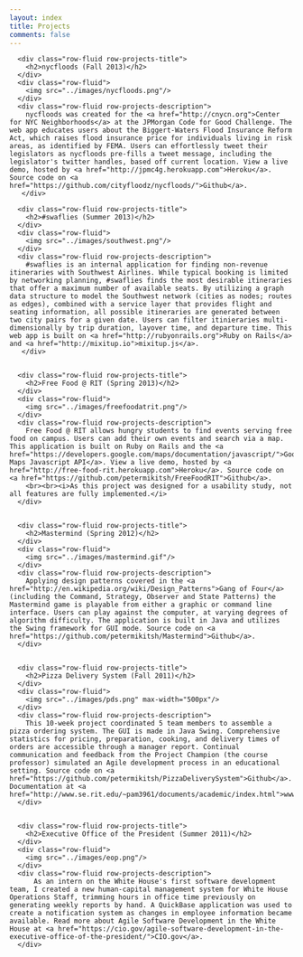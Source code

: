 ```yaml
---
layout: index
title: Projects
comments: false
---
```


<div class="row-fluid">
	<div class="span12 projects">
	  <!--Content-->
	  <div class="page-title">
	    <!--<h1>Projects</h1>-->
	  </div>

	  <div class="row-fluid row-projects-title">
	    <h2>nycfloods (Fall 2013)</h2>
	  </div>
	  <div class="row-fluid">
	    <img src="../images/nycfloods.png"/>
	  </div>
	  <div class="row-fluid row-projects-description">
	    nycfloods was created for the <a href="http://cnycn.org">Center for NYC Neighborhoods</a> at the JPMorgan Code for Good Challenge. The web app educates users about the Biggert-Waters Flood Insurance Reform Act, which raises flood insurance price for individuals living in risk areas, as identified by FEMA. Users can effortlessly tweet their legislators as nycfloods pre-fills a tweet message, including the legislator's twitter handles, based off current location. View a live demo, hosted by <a href="http://jpmc4g.herokuapp.com">Heroku</a>. Source code on <a href="https://github.com/cityfloodz/nycfloods/">Github</a>. 
	   </div>

	  <div class="row-fluid row-projects-title">
	    <h2>#swaflies (Summer 2013)</h2>
	  </div>
	  <div class="row-fluid">
	    <img src="../images/southwest.png"/>
	  </div>
	  <div class="row-fluid row-projects-description">
	    #swaflies is an internal application for finding non-revenue itineraries with Southwest Airlines. While typical booking is limited by networking planning, #swaflies finds the most desirable itineraries that offer a maximum number of available seats. By utilizing a graph data structure to model the Southwest network (cities as nodes; routes as edges), combined with a service layer that provides flight and seating information, all possible itineraries are generated between two city pairs for a given date. Users can filter itinieraries multi-dimensionally by trip duration, layover time, and departure time. This web app is built on <a href="http://rubyonrails.org">Ruby on Rails</a> and <a href="http://mixitup.io">mixitup.js</a>.
	   </div>
	  

	  <div class="row-fluid row-projects-title">
	    <h2>Free Food @ RIT (Spring 2013)</h2>
	  </div>
	  <div class="row-fluid">
	    <img src="../images/freefoodatrit.png"/>
	  </div>
	  <div class="row-fluid row-projects-description">
	    Free Food @ RIT allows hungry students to find events serving free food on campus. Users can add their own events and search via a map. This application is built on Ruby on Rails and the <a href="https://developers.google.com/maps/documentation/javascript/">Google Maps Javascript API</a>. View a live demo, hosted by <a href="http://free-food-rit.herokuapp.com">Heroku</a>. Source code on <a href="https://github.com/petermikitsh/FreeFoodRIT">Github</a>.
		<br><br><i>As this project was designed for a usability study, not all features are fully implemented.</i>
	  </div>


	  <div class="row-fluid row-projects-title">
	    <h2>Mastermind (Spring 2012)</h2>
	  </div>
	  <div class="row-fluid">
	    <img src="../images/mastermind.gif"/>
	  </div>
	  <div class="row-fluid row-projects-description">
	    Applying design patterns covered in the <a href="http://en.wikipedia.org/wiki/Design_Patterns">Gang of Four</a> (including the Command, Strategy, Observer and State Patterns) the Mastermind game is playable from either a graphic or command line interface. Users can play against the computer, at varying degrees of algorithm difficulty. The application is built in Java and utilizes the Swing framework for GUI mode. Source code on <a href="https://github.com/petermikitsh/Mastermind">Github</a>.
	  </div>


	  <div class="row-fluid row-projects-title">
	    <h2>Pizza Delivery System (Fall 2011)</h2>
	  </div>
      <div class="row-fluid">
        <img src="../images/pds.png" max-width="500px"/>
      </div>
	  <div class="row-fluid row-projects-description">
	    This 10-week project coordinated 5 team members to assemble a pizza ordering system. The GUI is made in Java Swing. Comprehensive statistics for pricing, preparation, cooking, and delivery times of orders are accessible through a manager report. Continual communication and feedback from the Project Champion (the course professor) simulated an Agile development process in an educational setting. Source code on <a href="https://github.com/petermikitsh/PizzaDeliverySystem">Github</a>. Documentation at <a href="http://www.se.rit.edu/~pam3961/documents/academic/index.html">www.se.rit.edu</a>.
	  </div>


	  <div class="row-fluid row-projects-title">
	    <h2>Executive Office of the President (Summer 2011)</h2>
	  </div>
	  <div class="row-fluid">
	    <img src="../images/eop.png"/>
	  </div>
	  <div class="row-fluid row-projects-description">
	      As an intern on the White House's first software development team, I created a new human-capital management system for White House Operations Staff, trimming hours in office time previously on generating weekly reports by hand. A QuickBase application was used to create a notification system as changes in employee information became available. Read more about Agile Software Development in the White House at <a href="https://cio.gov/agile-software-development-in-the-executive-office-of-the-president/">CIO.gov</a>.
	  </div>


  </div>
</div>